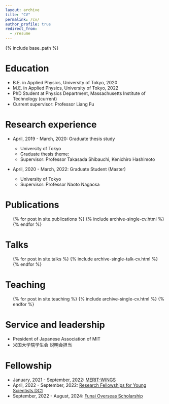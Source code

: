 ```yaml
---
layout: archive
title: "CV"
permalink: /cv/
author_profile: true
redirect_from:
  - /resume
---
```


{% include base_path %}

Education
======
* B.E. in Applied Physics, University of Tokyo, 2020
* M.E. in Applied Physics, University of Tokyo, 2022
* PhD Student at Physics Department, Massachusetts Institute of Technology (current)
* Current supervisor: Professor Liang Fu

Research experience
======
* April, 2019 - March, 2020: Graduate thesis study
  * University of Tokyo
  * Graduate thesis theme: 
  * Supervisor: Professor Takasada Shibauchi, Kenichiro Hashimoto

* April, 2020 - March, 2022: Graduate Student (Master)
  * University of Tokyo
  * Supervisor: Professor Naoto Nagaosa
  
Publications
======
  <ul>{% for post in site.publications %}
    {% include archive-single-cv.html %}
  {% endfor %}</ul>
  
Talks
======
  <ul>{% for post in site.talks %}
    {% include archive-single-talk-cv.html %}
  {% endfor %}</ul>
  
Teaching
======
  <ul>{% for post in site.teaching %}
    {% include archive-single-cv.html %}
  {% endfor %}</ul>
  
Service and leadership
======
* President of Japanese Association of MIT
* 米国大学院学生会 説明会担当

Fellowship
======
* January, 2021 - September, 2022: [MERIT-WINGS](https://www.merit.t.u-tokyo.ac.jp/merit/)
* April, 2022 - September, 2022: [Research Fellowships for Young Scientists DC1](https://www.jsps.go.jp/english/e-pd/)
* September, 2022 - August, 2024: [Funai Overseas Scholarship](https://funaifoundation.jp/)